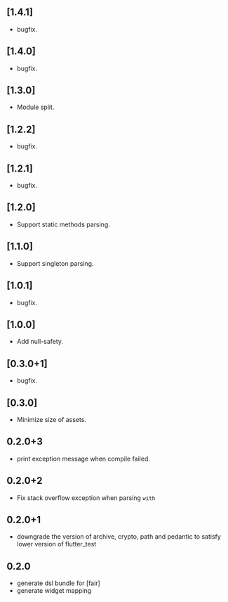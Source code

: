 ## [1.4.1]
* bugfix.

## [1.4.0]
* bugfix.

## [1.3.0]
* Module split.

## [1.2.2]
* bugfix.

## [1.2.1]
* bugfix.

## [1.2.0]
* Support static methods parsing.

## [1.1.0]
* Support singleton parsing.

## [1.0.1]
* bugfix.

## [1.0.0]
* Add null-safety.

## [0.3.0+1]
* bugfix.

## [0.3.0]
* Minimize size of assets.

## 0.2.0+3
* print exception message when compile failed.

## 0.2.0+2
* Fix stack overflow exception when parsing `with`

## 0.2.0+1
* downgrade the version of archive, crypto, path and pedantic to satisfy lower version of flutter_test

## 0.2.0
* generate dsl bundle for [fair]
* generate widget mapping